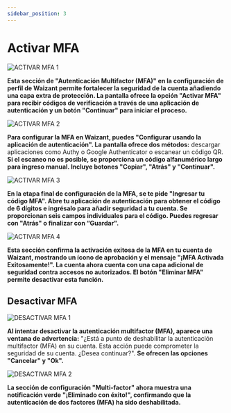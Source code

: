 ```yaml
---
sidebar_position: 3
---
```


# Activar MFA

![ACTIVAR MFA 1](/img/store-usuario/mfa-active-1.png)

**Esta sección de "Autenticación Multifactor (MFA)" en la configuración de perfil de Waizant permite fortalecer la seguridad de la cuenta añadiendo una capa extra de protección. La pantalla ofrece la opción "Activar MFA" para recibir códigos de verificación a través de una aplicación de autenticación y un botón "Continuar" para iniciar el proceso.**

![ACTIVAR MFA 2](/img/store-usuario/mfa-active-2.png)

**Para configurar la MFA en Waizant, puedes "Configurar usando la aplicación de autenticación". La pantalla ofrece dos métodos:** descargar aplicaciones como Authy o Google Authenticator o escanear un código QR. **Si el escaneo no es posible, se proporciona un código alfanumérico largo para ingreso manual. Incluye botones "Copiar", "Atrás" y "Continuar".**

![ACTIVAR MFA 3](/img/store-usuario/mfa-active-2.png)

**En la etapa final de configuración de la MFA, se te pide "Ingresar tu código MFA". Abre tu aplicación de autenticación para obtener el código de 6 dígitos e ingrésalo para añadir seguridad a tu cuenta. Se proporcionan seis campos individuales para el código. Puedes regresar con "Atrás" o finalizar con “Guardar".**

![ACTIVAR MFA 4](/img/store-usuario/mfa-disable-1.png)

**Esta sección confirma la activación exitosa de la MFA en tu cuenta de Waizant, mostrando un ícono de aprobación y el mensaje "¡MFA Activada Exitosamente!". La cuenta ahora cuenta con una capa adicional de seguridad contra accesos no autorizados. El botón "Eliminar MFA" permite desactivar esta función.**

## Desactivar MFA

![DESACTIVAR MFA 1](/img/store-usuario/mfa-disable-1.png)

**Al intentar desactivar la autenticación multifactor (MFA), aparece una ventana de advertencia:** "¿Está a punto de deshabilitar la autenticación multifactor (MFA) en su cuenta. Esta acción puede comprometer la seguridad de su cuenta. ¿Desea continuar?". **Se ofrecen las opciones "Cancelar" y "Ok".**

![DESACTIVAR MFA 2](/img/store-usuario/mfa-disable-2.png)

**La sección de configuración "Multi-factor" ahora muestra una notificación verde "¡Eliminado con éxito!", confirmando que la autenticación de dos factores (MFA) ha sido deshabilitada.**
